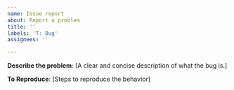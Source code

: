 ```yaml
---
name: Issue report
about: Report a problem
title: ''
labels: 'T: Bug'
assignees: ''

---
```


<!--
Before submitting an issue, make sure that:
* You're running the latest Tabby version: https://github.com/Eugeny/tabby/releases
* You've searched the existing issues: https://github.com/Eugeny/tabby/issues
* Your problem is not caused by third-party plugins (disable _third-party_ plugins, restart and try to reproduce the problem).

*Reports are accepted in English ONLY.*
-->

**Describe the problem**:
[A clear and concise description of what the bug is.]

**To Reproduce**:
[Steps to reproduce the behavior]
